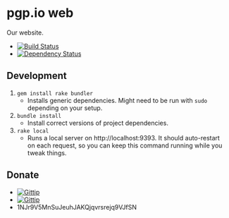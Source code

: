 # pgp.io web

Our website.

 * [![Build Status](https://secure.travis-ci.org/pgpio/web.png?branch=master)](http://travis-ci.org/pgpio/web)
 * [![Dependency Status](https://gemnasium.com/pgpio/web.png)](https://gemnasium.com/pgpio/web)

## Development

 1. `gem install rake bundler`
    * Installs generic dependencies. Might need to be run with `sudo` depending on your setup.
 2. `bundle install`
    * Install correct versions of project dependencies.
 3. `rake local`
    * Runs a local server on http://localhost:9393. It should auto-restart on each request, so you can keep this command running while you tweak things.

## Donate

 * [![Gittip](http://img.shields.io/gittip/icco.png)](https://www.gittip.com/icco/)
 * [![Gittip](http://img.shields.io/gittip/dmpatierno.png)](https://www.gittip.com/dmpatierno/)
 * 1NJr9V5MnSuJeuhJAKQjqvrsrejq9VJfSN
